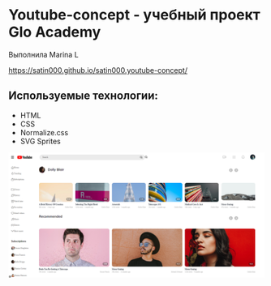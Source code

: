 # Youtube-concept - учебный проект Glo Academy
Выполнила Marina L

https://satin000.github.io/satin000.youtube-concept/ 

## Используемые технологии:
- HTML
- CSS
- Normalize.css
- SVG Sprites

![Screenshot](https://github.com/satin000/satin000.youtube-concept/blob/main/Screenshot_youyube_concept.png?raw=true)
